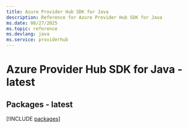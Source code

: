 ```yaml
---
title: Azure Provider Hub SDK for Java
description: Reference for Azure Provider Hub SDK for Java
ms.date: 08/27/2025
ms.topic: reference
ms.devlang: java
ms.service: providerhub
---
```

# Azure Provider Hub SDK for Java - latest
## Packages - latest
[!INCLUDE [packages](provider-hub-index.md)]